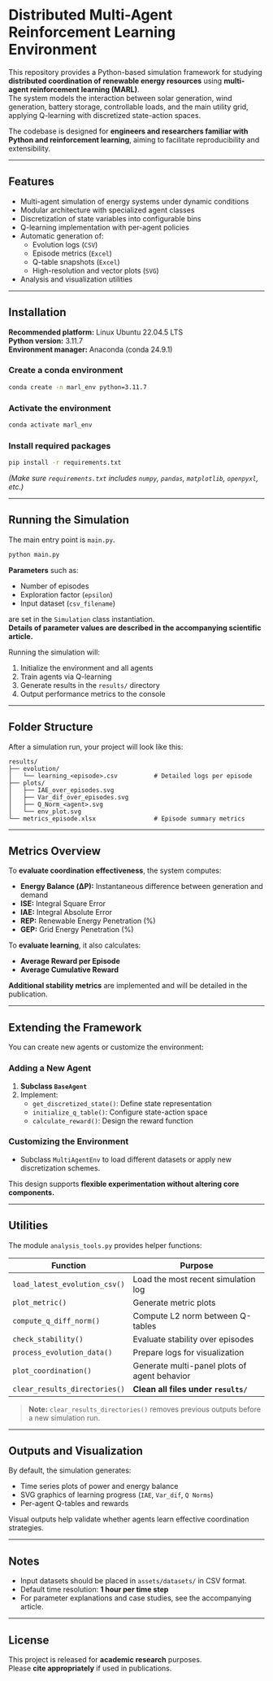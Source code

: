 # Distributed Multi-Agent Reinforcement Learning Environment

This repository provides a Python-based simulation framework for studying **distributed coordination of renewable energy resources** using **multi-agent reinforcement learning (MARL)**.  
The system models the interaction between solar generation, wind generation, battery storage, controllable loads, and the main utility grid, applying Q-learning with discretized state-action spaces.

The codebase is designed for **engineers and researchers familiar with Python and reinforcement learning**, aiming to facilitate reproducibility and extensibility.

---

## Features

- Multi-agent simulation of energy systems under dynamic conditions
- Modular architecture with specialized agent classes
- Discretization of state variables into configurable bins
- Q-learning implementation with per-agent policies
- Automatic generation of:
  - Evolution logs (`CSV`)
  - Episode metrics (`Excel`)
  - Q-table snapshots (`Excel`)
  - High-resolution and vector plots (`SVG`)
- Analysis and visualization utilities

---

## Installation

**Recommended platform:** Linux Ubuntu 22.04.5 LTS  
**Python version:** 3.11.7  
**Environment manager:** Anaconda (conda 24.9.1)

### Create a conda environment

```bash
conda create -n marl_env python=3.11.7
```

### Activate the environment

```bash
conda activate marl_env
```

### Install required packages

```bash
pip install -r requirements.txt
```

*(Make sure `requirements.txt` includes `numpy`, `pandas`, `matplotlib`, `openpyxl`, etc.)*

---

## Running the Simulation

The main entry point is `main.py`.

```bash
python main.py
```

**Parameters** such as:

- Number of episodes
- Exploration factor (`epsilon`)
- Input dataset (`csv_filename`)

are set in the `Simulation` class instantiation.  
**Details of parameter values are described in the accompanying scientific article.**

Running the simulation will:

1. Initialize the environment and all agents
2. Train agents via Q-learning
3. Generate results in the `results/` directory
4. Output performance metrics to the console

---

## Folder Structure

After a simulation run, your project will look like this:

```
results/
├── evolution/
│   └── learning_<episode>.csv          # Detailed logs per episode
├── plots/
│   ├── IAE_over_episodes.svg
│   ├── Var_dif_over_episodes.svg
│   ├── Q_Norm_<agent>.svg
│   └── env_plot.svg
└── metrics_episode.xlsx                # Episode summary metrics
```

---

## Metrics Overview

To **evaluate coordination effectiveness**, the system computes:

- **Energy Balance (ΔP):** Instantaneous difference between generation and demand
- **ISE:** Integral Square Error
- **IAE:** Integral Absolute Error
- **REP:** Renewable Energy Penetration (%)
- **GEP:** Grid Energy Penetration (%)

To **evaluate learning**, it also calculates:

- **Average Reward per Episode**
- **Average Cumulative Reward**

**Additional stability metrics** are implemented and will be detailed in the publication.

---

## Extending the Framework

You can create new agents or customize the environment:

### Adding a New Agent

1. **Subclass `BaseAgent`**
2. Implement:
   - `get_discretized_state()`: Define state representation
   - `initialize_q_table()`: Configure state-action space
   - `calculate_reward()`: Design the reward function

### Customizing the Environment

- Subclass `MultiAgentEnv` to load different datasets or apply new discretization schemes.

This design supports **flexible experimentation without altering core components.**

---

## Utilities

The module `analysis_tools.py` provides helper functions:

| Function | Purpose |
|---|---|
| `load_latest_evolution_csv()` | Load the most recent simulation log |
| `plot_metric()` | Generate metric plots |
| `compute_q_diff_norm()` | Compute L2 norm between Q-tables |
| `check_stability()` | Evaluate stability over episodes |
| `process_evolution_data()` | Prepare logs for visualization |
| `plot_coordination()` | Generate multi-panel plots of agent behavior |
| `clear_results_directories()` | **Clean all files under `results/`** |

> **Note:** `clear_results_directories()` removes previous outputs before a new simulation run.

---

## Outputs and Visualization

By default, the simulation generates:

- Time series plots of power and energy balance
- SVG graphics of learning progress (`IAE`, `Var_dif`, `Q Norms`)
- Per-agent Q-tables and rewards

Visual outputs help validate whether agents learn effective coordination strategies.

---

## Notes

- Input datasets should be placed in `assets/datasets/` in CSV format.
- Default time resolution: **1 hour per time step**
- For parameter explanations and case studies, see the accompanying article.

---

## License

This project is released for **academic research** purposes.  
Please **cite appropriately** if used in publications.

